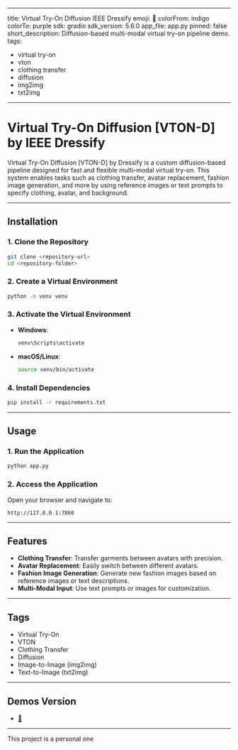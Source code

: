 
---
title: Virtual Try-On Diffusion IEEE Dressify
emoji: 👗
colorFrom: indigo
colorTo: purple
sdk: gradio
sdk_version: 5.6.0
app_file: app.py
pinned: false
short_description: Diffusion-based multi-modal virtual try-on pipeline demo.
tags:
  - virtual try-on
  - vton
  - clothing transfer
  - diffusion
  - img2img
  - txt2img
---

# Virtual Try-On Diffusion [VTON-D] by IEEE Dressify

Virtual Try-On Diffusion [VTON-D] by Dressify is a custom diffusion-based pipeline designed for fast and flexible multi-modal virtual try-on. This system enables tasks such as clothing transfer, avatar replacement, fashion image generation, and more by using reference images or text prompts to specify clothing, avatar, and background.

---

## Installation

### 1. Clone the Repository
```bash
git clone <repository-url>
cd <repository-folder>
```

### 2. Create a Virtual Environment
```bash
python -m venv venv
```

### 3. Activate the Virtual Environment
- **Windows**:
  ```bash
  venv\Scripts\activate
  ```
- **macOS/Linux**:
  ```bash
  source venv/bin/activate
  ```

### 4. Install Dependencies
```bash
pip install -r requirements.txt
```

---

## Usage

### 1. Run the Application
```bash
python app.py
```

### 2. Access the Application
Open your browser and navigate to:
```
http://127.0.0.1:7860
```

---

## Features

- **Clothing Transfer**: Transfer garments between avatars with precision.
- **Avatar Replacement**: Easily switch between different avatars.
- **Fashion Image Generation**: Generate new fashion images based on reference images or text descriptions.
- **Multi-Modal Input**: Use text prompts or images for customization.

---

## Tags

- Virtual Try-On
- VTON
- Clothing Transfer
- Diffusion
- Image-to-Image (img2img)
- Text-to-Image (txt2img)

---

## Demos Version

- [🤗](https://huggingface.co/spaces/louay000000007/virtual-try-on-diffusion-vton-d1)
---

This project is a personal one 
